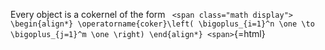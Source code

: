 












Every object is a cokernel of the form `
<span class="math display">
\begin{align*}
\operatorname{coker}\left( \bigoplus_{i=1}^n \one \to \bigoplus_{j=1}^m \one \right)
\end{align*}
<span>`{=html}
